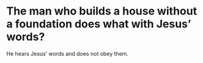 # The man who builds a house without a foundation does what with Jesus’ words?

He hears Jesus’ words and does not obey them.
